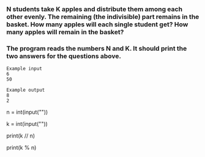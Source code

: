 ### N students take K apples and distribute them among each other evenly. The remaining (the indivisible) part remains in the basket. How many apples will each single student get? How many apples will remain in the basket?

### The program reads the numbers N and K. It should print the two answers for the questions above.
```
Example input
6
50

Example output
8
2
```

n = int(input(""))

k = int(input(""))

print(k // n)

print(k % n)


